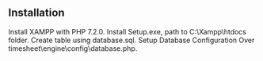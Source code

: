 
## Installation

Install XAMPP with PHP 7.2.0. Install Setup.exe, path to C:\Xampp\htdocs folder. Create table using database.sql. Setup Database Configuration Over timesheet\engine\config\database.php.